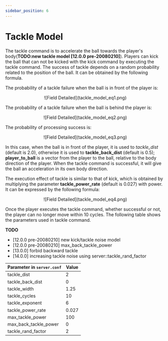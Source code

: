 ```yaml
---
sidebar_position: 6
---
```


# Tackle Model

The tackle command is to accelerate the ball towards the player's
body(**TODO:new tackle model \[12.0.0 pre-20080210\]**).
Players can kick the ball that can not be kicked with the kick command
by executing the tackle command.
The success of tackle depends on a random probability related to the
position of the ball. It can be obtained by the following formula.

The probability of a tackle failure when the ball is in front of the player is:

<div align="center">
  ![Field Detailed](tackle_model_eq1.png)
</div>

The probability of a tackle failure when the ball is behind the player is:

<div align="center">
  ![Field Detailed](tackle_model_eq2.png)
</div>

The probability of processing success is:

<div align="center">
  ![Field Detailed](tackle_model_eq3.png)
</div>

In this case, when the ball is in front of the player, it is used to *tackle_dist* (default is 2.0), otherwise it is used to **tackle_back_dist** (default is 0.5); **player_to_ball** is a vector from the player to the ball, relative to the body direction of the player. When the tackle command is successful, it will give the ball an acceleration in its own body direction.

The execution effect of tackle is similar to that of kick, which is obtained by multiplying the parameter **tackle_power_rate** (default is 0.027) with power. It can be expressed by the following formula:

<div align="center">
  ![Field Detailed](tackle_model_eq4.png)
</div>

Once the player executes the tackle command, whether successful or not, the player can no longer move within 10 cycles. The following table shows the parameters used in tackle command.

**TODO**

- \[12.0.0 pre-20080210\] new kick/tackle noise model
- \[12.0.0 pre-20080210\] max_back_tackle_power
- \[13.0.0\] forbid backward tackle
- \[14.0.0\] increasing tackle noise using server::tackle_rand_factor

| Parameter in `server.conf`               | Value     |
|-------------------------------------------|-----------|
| tackle_dist                               | 2         |
| tackle_back_dist                          | 0         |
| tackle_width                              | 1.25      |
| tackle_cycles                             | 10        |
| tackle_exponent                           | 6         |
| tackle_power_rate                         | 0.027     |
| max_tackle_power                          | 100       |
| max_back_tackle_power                     | 0         |
| tackle_rand_factor                        | 2         |

